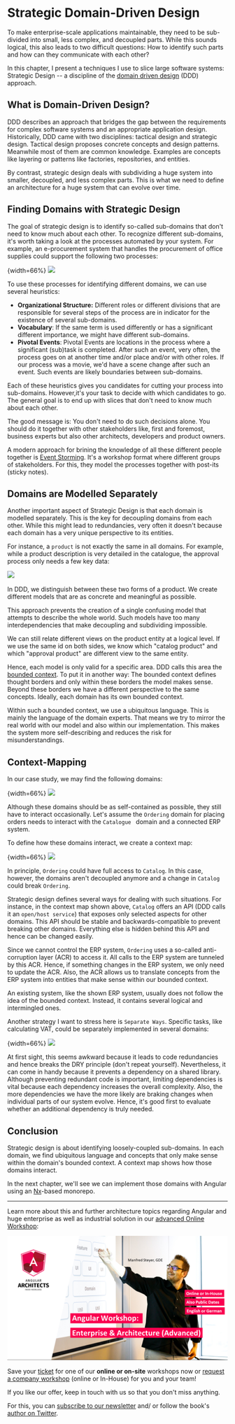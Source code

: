 # Strategic Domain-Driven Design

To make enterprise-scale applications maintainable, they need to be sub-divided into small, less complex, and decoupled parts. While this sounds logical, this also leads to two difficult questions: How to identify such parts and how can they communicate with each other?

In this chapter, I present a techniques I use to slice large software systems: Strategic Design -- a discipline of the [domain driven design](https://www.amazon.de/Domain-Driven-Design-Tackling-Complexity-Software/dp/0321125215/ref=sr_1_3?ie=UTF8&qid=1551688461&sr=8-3&keywords=ddd) (DDD) approach. 

## What is Domain-Driven Design?

DDD describes an approach that bridges the gap between the requirements for complex software systems and an appropriate application design. Historically, DDD came with two disciplines: tactical design and strategic design. Tactical design proposes concrete concepts and design patterns. Meanwhile most of them are common knowledge. Examples are concepts like layering or patterns like factories, repositories, and entities.

By contrast, strategic design deals with subdividing a huge system into smaller, decoupled, and less complex parts. This is what we need to define an architecture for a huge system that can evolve over time.

## Finding Domains with Strategic Design

The goal of strategic design is to identify so-called sub-domains that don't need to know much about each other. To recognize different sub-domains, it's worth taking a look at the processes automated by your system. For example, an e-procurement system that handles the procurement of office supplies could support the following two processes:

{width=66%}
![](images/2019-03-04-10-09-15.png)

To use these processes for identifying different domains, we can use several heuristics:

- **Organizational Structure:** Different roles or different divisions that are responsible for several steps of the process are in indicator for the existence of several sub-domains.
- **Vocabulary**: If the same term is used differently or has a significant different importance, we might have different sub-domains.
- **Pivotal Events**: Pivotal Events are locations in the process where a significant (sub)task is completed. After such an event, very often, the process goes on at another time and/or place and/or with other roles. If our process was a movie, we'd have a scene change after such an event. Such events are likely boundaries between sub-domains.

Each of these heuristics gives you candidates for cutting your process into sub-domains. However,it's your task to decide with which candidates to go. The general goal is to end up with slices that don't need to know much about each other.
  
The good message is: You don't need to do such decisions alone. You should do it together with other stakeholders like, first and foremost, business experts but also other architects, developers and product owners.

A modern approach for brining the knowledge of all these different people together is [Event Storming](https://www.eventstorming.com). It's a workshop format where different groups of stakeholders. For this, they model the processes together with post-its (sticky notes). 

## Domains are Modelled Separately

Another important aspect of Strategic Design is that each domain is modelled separately. This is the key for decoupling domains from each other. While this might lead to redundancies, very often it doesn't because each domain has a very unique perspective to its entities.

For instance, a ``product`` is not exactly the same in all domains. For example, while a product description is very detailed in the catalogue, the approval process only needs a few key data:

![](images/2019-03-04-10-15-14.png)

In DDD, we distinguish between these two forms of a product. We create different models that are as concrete and meaningful as possible.

This approach prevents the creation of a single confusing model that attempts to describe the whole world. Such models have too many interdependencies that make decoupling and subdividing impossible.

We can still relate different views on the product entity at a logical level. If we use the same id on both sides, we know which "catalog product" and which "approval product" are different view to the same entity.

Hence, each model is only valid for a specific area. DDD calls this area the [bounded context](https://martinfowler.com/bliki/BoundedContext.html). To put it in another way: The bounded context defines thought borders and only within these borders the model makes sense. Beyond these borders we have a different perspective to the same concepts. Ideally, each domain has its own bounded context.

Within such a bounded context, we use a ubiquitous language. This is mainly the language of the domain experts. That means we try to mirror the real world with our model and also within our implementation. This makes the system more self-describing and reduces the risk for misunderstandings.

## Context-Mapping

In our case study, we may find the following domains:

{width=66%}
![](images/2019-03-04-14-15-10.png)

Although these domains should be as self-contained as possible, they still have to interact occasionally. Let's assume the ``Ordering`` domain for placing orders needs to interact with the ``Catalogue `` domain and a connected ERP system.

To define how these domains interact, we create a context map:


{width=66%}
![](images/2019-03-04-10-26-54.png)


In principle, ``Ordering`` could have full access to ``Catalog``. In this case, however, the domains aren't decoupled anymore and a change in ``Catalog`` could break ``Ordering``.

Strategic design defines several ways for dealing with such situations. For instance, in the context map shown above, ``Catalog`` offers an API (DDD calls it an ``open/host service``) that exposes only selected aspects for other domains. This API should be stable and backwards-compatible to prevent breaking other domains. Everything else is hidden behind this API and hence can be changed easily.

Since we cannot control the ERP system, ``Ordering`` uses a so-called anti-corruption layer (ACR) to access it. All calls to the ERP system are tunneled by this ACR. Hence, if something changes in the ERP system, we only need to update the ACR. Also, the ACR allows us to translate concepts from the ERP system into entities that make sense within our bounded context.

An existing system, like the shown ERP system, usually does not follow the idea of the bounded context. Instead, it contains several logical and intermingled ones.

Another strategy I want to stress here is ``Separate Ways``. Specific tasks, like calculating VAT, could be separately implemented in several domains:

{width=66%}
![](images/2019-03-04-13-59-17.png)

At first sight, this seems awkward because it leads to code redundancies and hence breaks the DRY principle (don't repeat yourself). Nevertheless, it can come in handy because it prevents a dependency on a shared library. Although preventing redundant code is important, limiting dependencies is vital because each dependency increases the overall complexity. Also, the more dependencies we have the more likely are braking changes when individual parts of our system evolve. Hence, it's good first to evaluate whether an additional dependency is truly needed.

## Conclusion

Strategic design is about identifying loosely-coupled sub-domains. In each domain, we find ubiquitous language and concepts that only make sense within the domain's bounded context. A context map shows how those domains interact.

In the next chapter, we'll see we can implement those domains with Angular using an [Nx](https://nx.dev/)-based monorepo.


---

Learn more about this and further architecture topics regarding Angular and huge enterprise as well as industrial solution in our [advanced Online Workshop](https://www.angulararchitects.io/schulungen/advanced-angular-enterprise-anwendungen-und-architektur/):

![Advanced Angular Workshop](images/ad.png)

Save your [ticket](https://www.angulararchitects.io/en/angular-workshops/) for one of our **online or on-site** workshops now or [request a company workshop](https://www.angulararchitects.io/en/contact/) (online or In-House) for you and your team!

If you like our offer, keep in touch with us so that you don't miss anything.

For this, you can [subscribe to our newsletter](https://www.angulararchitects.io/en/subscribe/) and/ or follow the book's [author on Twitter](https://twitter.com/ManfredSteyer).


